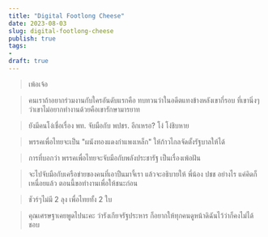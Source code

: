 ```yaml
---
title: "Digital Footlong Cheese"
date: 2023-08-03
slug: digital-footlong-cheese
publish: true
tags:
- 
draft: true
---
```


> เพ้อเจ้อ

> คนเราถ้าอยากร่วมงานกับใครอันดับแรกคือ ทบทวนว่าในอดีตแทงข้างหลังเขากี่รอบ ที่เขานิ่งๆว่าเขาไม่อยากทำงานด้วยคือเขารักษามารยาท

> ยังมีคนโง่เชื่อเรื่อง พท. จับมือกับ พปชร. อีกเหรอ? โง่ โง่ชิบหาย

> พรรคเพื่อไทยจะเป็น "ผนังทองแดงกำแพงเหล็ก" ให้ก้าวไกลจัดตั้งรัฐบาลให้ได้

> การที่บอกว่า พรรคเพื่อไทยจะจับมือกับพลังประชารัฐ เป็นเรื่องเพ้อฝัน

> จะไปจับมือกับเครือข่ายของคนที่เอาปืนมาจี้เรา แล้วจะอธิบายให้ พี่น้อง ปชช อย่างไร แค่คิดก็เหนื่อยแล้ว ตอนนี้ขอทำงานเพื่อให้ชนะก่อน

> ชัวร์ๆไม่มี 2 ลุง เพื่อไทยทั้ง 2 ใบ

> คุณเศรษฐาเคยพูดไปนะคะ ว่ารังเกียจรัฐประหาร ก็อยากให้ทุกคนดูหน้าดิฉันไว้ว่าก็คงไม่ได้ชอบ